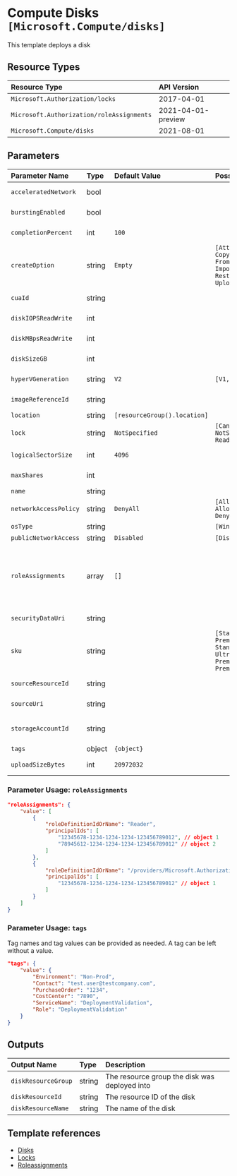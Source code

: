 # Compute Disks `[Microsoft.Compute/disks]`

This template deploys a disk

## Resource Types

| Resource Type | API Version |
| :-- | :-- |
| `Microsoft.Authorization/locks` | 2017-04-01 |
| `Microsoft.Authorization/roleAssignments` | 2021-04-01-preview |
| `Microsoft.Compute/disks` | 2021-08-01 |

## Parameters

| Parameter Name | Type | Default Value | Possible Values | Description |
| :-- | :-- | :-- | :-- | :-- |
| `acceleratedNetwork` | bool |  |  | Optional. True if the image from which the OS disk is created supports accelerated networking. |
| `burstingEnabled` | bool |  |  | Optional. Set to true to enable bursting beyond the provisioned performance target of the disk. |
| `completionPercent` | int | `100` |  | Optional. Percentage complete for the background copy when a resource is created via the CopyStart operation. |
| `createOption` | string | `Empty` | `[Attach, Copy, CopyStart, Empty, FromImage, Import, ImportSecure, Restore, Upload, UploadPreparedSecure]` | Optional. Sources of a disk creation. |
| `cuaId` | string |  |  | Optional. Customer Usage Attribution ID (GUID). This GUID must be previously registered |
| `diskIOPSReadWrite` | int |  |  | Optional. The number of IOPS allowed for this disk; only settable for UltraSSD disks. |
| `diskMBpsReadWrite` | int |  |  | Optional. The bandwidth allowed for this disk; only settable for UltraSSD disks. |
| `diskSizeGB` | int |  |  | Optional. If create option is empty, this field is mandatory and it indicates the size of the disk to create. |
| `hyperVGeneration` | string | `V2` | `[V1, V2]` | Optional. The hypervisor generation of the Virtual Machine. Applicable to OS disks only. |
| `imageReferenceId` | string |  |  | Optional. A relative uri containing either a Platform Image Repository or user image reference. |
| `location` | string | `[resourceGroup().location]` |  | Optional. Resource location. |
| `lock` | string | `NotSpecified` | `[CanNotDelete, NotSpecified, ReadOnly]` | Optional. Specify the type of lock. |
| `logicalSectorSize` | int | `4096` |  | Optional. Logical sector size in bytes for Ultra disks. Supported values are 512 ad 4096. |
| `maxShares` | int |  |  | Optional. The maximum number of VMs that can attach to the disk at the same time. Default value is 0. |
| `name` | string |  |  | Required. The name of the disk that is being created. |
| `networkAccessPolicy` | string | `DenyAll` | `[AllowAll, AllowPrivate, DenyAll]` | Optional. Policy for accessing the disk via network. |
| `osType` | string |  | `[Windows, Linux, ]` | Optional. Sources of a disk creation. |
| `publicNetworkAccess` | string | `Disabled` | `[Disabled, Enabled]` | Optional. Policy for controlling export on the disk. |
| `roleAssignments` | array | `[]` |  | Optional. Array of role assignment objects that contain the 'roleDefinitionIdOrName' and 'principalId' to define RBAC role assignments on this resource. In the roleDefinitionIdOrName attribute, you can provide either the display name of the role definition, or its fully qualified ID in the following format: '/providers/Microsoft.Authorization/roleDefinitions/c2f4ef07-c644-48eb-af81-4b1b4947fb11' |
| `securityDataUri` | string |  |  | Optional. If create option is ImportSecure, this is the URI of a blob to be imported into VM guest state. |
| `sku` | string |  | `[Standard_LRS, Premium_LRS, StandardSSD_LRS, UltraSSD_LRS, Premium_ZRS, Premium_ZRS]` | Required. The disks sku name. Can be . |
| `sourceResourceId` | string |  |  | Optional. If create option is Copy, this is the ARM ID of the source snapshot or disk. |
| `sourceUri` | string |  |  | Optional. If create option is Import, this is the URI of a blob to be imported into a managed disk. |
| `storageAccountId` | string |  |  | Optional. Required if create option is Import. The Azure Resource Manager identifier of the storage account containing the blob to import as a disk |
| `tags` | object | `{object}` |  | Optional. Tags of the availability set resource. |
| `uploadSizeBytes` | int | `20972032` |  | Optional. If create option is Upload, this is the size of the contents of the upload including the VHD footer. |

### Parameter Usage: `roleAssignments`

```json
"roleAssignments": {
    "value": [
        {
            "roleDefinitionIdOrName": "Reader",
            "principalIds": [
                "12345678-1234-1234-1234-123456789012", // object 1
                "78945612-1234-1234-1234-123456789012" // object 2
            ]
        },
        {
            "roleDefinitionIdOrName": "/providers/Microsoft.Authorization/roleDefinitions/c2f4ef07-c644-48eb-af81-4b1b4947fb11",
            "principalIds": [
                "12345678-1234-1234-1234-123456789012" // object 1
            ]
        }
    ]
}
```

### Parameter Usage: `tags`

Tag names and tag values can be provided as needed. A tag can be left without a value.

```json
"tags": {
    "value": {
        "Environment": "Non-Prod",
        "Contact": "test.user@testcompany.com",
        "PurchaseOrder": "1234",
        "CostCenter": "7890",
        "ServiceName": "DeploymentValidation",
        "Role": "DeploymentValidation"
    }
}
```

## Outputs

| Output Name | Type | Description |
| :-- | :-- | :-- |
| `diskResourceGroup` | string | The resource group the  disk was deployed into |
| `diskResourceId` | string | The resource ID of the disk |
| `diskResourceName` | string | The name of the disk |

## Template references

- [Disks](https://docs.microsoft.com/en-us/azure/templates/Microsoft.Compute/2021-08-01/disks)
- [Locks](https://docs.microsoft.com/en-us/azure/templates/Microsoft.Authorization/2017-04-01/locks)
- [Roleassignments](https://docs.microsoft.com/en-us/azure/templates/Microsoft.Authorization/roleAssignments)
